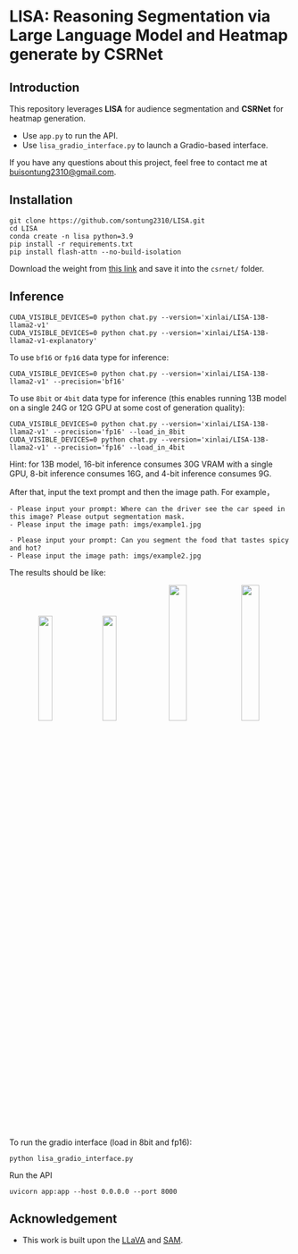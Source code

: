 # LISA: Reasoning Segmentation via Large Language Model and Heatmap generate by CSRNet


## Introduction
This repository leverages **LISA** for audience segmentation and **CSRNet** for heatmap generation.  
- Use `app.py` to run the API.  
- Use `lisa_gradio_interface.py` to launch a Gradio-based interface.  

If you have any questions about this project, feel free to contact me at buisontung2310@gmail.com.

## Installation
```
git clone https://github.com/sontung2310/LISA.git
cd LISA
conda create -n lisa python=3.9
pip install -r requirements.txt
pip install flash-attn --no-build-isolation
```

Download the weight from [this link](https://drive.google.com/file/d/1Ti_DQ0lYXCLqhH9nGwtMMWH5Zt5xiJA2/view?pli=1) and save it into the `csrnet/` folder.


## Inference 

```
CUDA_VISIBLE_DEVICES=0 python chat.py --version='xinlai/LISA-13B-llama2-v1'
CUDA_VISIBLE_DEVICES=0 python chat.py --version='xinlai/LISA-13B-llama2-v1-explanatory'
```
To use `bf16` or `fp16` data type for inference:
```
CUDA_VISIBLE_DEVICES=0 python chat.py --version='xinlai/LISA-13B-llama2-v1' --precision='bf16'
```
To use `8bit` or `4bit` data type for inference (this enables running 13B model on a single 24G or 12G GPU at some cost of generation quality):
```
CUDA_VISIBLE_DEVICES=0 python chat.py --version='xinlai/LISA-13B-llama2-v1' --precision='fp16' --load_in_8bit
CUDA_VISIBLE_DEVICES=0 python chat.py --version='xinlai/LISA-13B-llama2-v1' --precision='fp16' --load_in_4bit
```
Hint: for 13B model, 16-bit inference consumes 30G VRAM with a single GPU, 8-bit inference consumes 16G, and 4-bit inference consumes 9G.

After that, input the text prompt and then the image path. For example，
```
- Please input your prompt: Where can the driver see the car speed in this image? Please output segmentation mask.
- Please input the image path: imgs/example1.jpg

- Please input your prompt: Can you segment the food that tastes spicy and hot?
- Please input the image path: imgs/example2.jpg
```
The results should be like:
<p align="center"> <img src="imgs/example1.jpg" width="22%"> <img src="vis_output/example1_masked_img_0.jpg" width="22%"> <img src="imgs/example2.jpg" width="25%"> <img src="vis_output/example2_masked_img_0.jpg" width="25%"> </p>

To run the gradio interface (load in 8bit and fp16):
```
python lisa_gradio_interface.py 
```

Run the API
```
uvicorn app:app --host 0.0.0.0 --port 8000
```

## Acknowledgement
-  This work is built upon the [LLaVA](https://github.com/haotian-liu/LLaVA) and [SAM](https://github.com/facebookresearch/segment-anything). 
